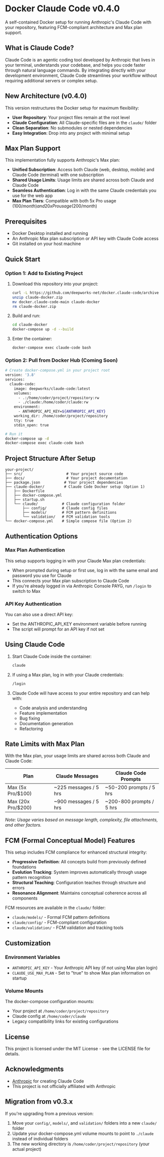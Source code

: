 # Docker Claude Code v0.4.0

A self-contained Docker setup for running Anthropic's Claude Code with your repository, featuring FCM-compliant architecture and Max plan support.

## What is Claude Code?

Claude Code is an agentic coding tool developed by Anthropic that lives in your terminal, understands your codebase, and helps you code faster through natural language commands. By integrating directly with your development environment, Claude Code streamlines your workflow without requiring additional servers or complex setup.

## New Architecture (v0.4.0)

This version restructures the Docker setup for maximum flexibility:

- **User Repository**: Your project files remain at the root level
- **Claude Configuration**: All Claude-specific files are in the `claude/` folder
- **Clean Separation**: No submodules or nested dependencies
- **Easy Integration**: Drop into any project with minimal setup

## Max Plan Support

This implementation fully supports Anthropic's Max plan:

- **Unified Subscription**: Access both Claude (web, desktop, mobile) and Claude Code (terminal) with one subscription
- **Shared Usage Limits**: Usage limits are shared across both Claude and Claude Code
- **Seamless Authentication**: Log in with the same Claude credentials you use for the web app
- **Max Plan Tiers**: Compatible with both 5x Pro usage ($100/month) and 20x Pro usage ($200/month)

## Prerequisites

- Docker Desktop installed and running
- An Anthropic Max plan subscription or API key with Claude Code access
- Git installed on your host machine

## Quick Start

### Option 1: Add to Existing Project

1. Download this repository into your project:
   ```bash
   curl -L https://github.com/deepworks-net/docker.claude-code/archive/main.zip -o claude-docker.zip
   unzip claude-docker.zip
   mv docker.claude-code-main claude-docker
   rm claude-docker.zip
   ```

2. Build and run:
   ```bash
   cd claude-docker
   docker-compose up -d --build
   ```

3. Enter the container:
   ```bash
   docker-compose exec claude-code bash
   ```

### Option 2: Pull from Docker Hub (Coming Soon)

```bash
# Create docker-compose.yml in your project root
version: '3.8'
services:
  claude-code:
    image: deepworks/claude-code:latest
    volumes:
      - .:/home/coder/project/repository:rw
      - ./claude:/home/coder/claude:rw
    environment:
      - ANTHROPIC_API_KEY=${ANTHROPIC_API_KEY}
    working_dir: /home/coder/project/repository
    tty: true
    stdin_open: true

# Run it
docker-compose up -d
docker-compose exec claude-code bash
```

## Project Structure After Setup

```
your-project/
├── src/                    # Your project source code
├── docs/                   # Your project documentation  
├── package.json           # Your project dependencies
├── claude-docker/         # Claude Code Docker setup (Option 1)
│   ├── Dockerfile
│   ├── docker-compose.yml
│   ├── startup.sh
│   └── claude/           # Claude configuration folder
│       ├── config/       # Claude config files
│       ├── models/       # FCM pattern definitions
│       └── validation/   # FCM validation tools
└── docker-compose.yml    # Simple compose file (Option 2)
```

## Authentication Options

### Max Plan Authentication
This setup supports logging in with your Claude Max plan credentials:

- When prompted during setup or first use, log in with the same email and password you use for Claude
- This connects your Max plan subscription to Claude Code
- If you're already logged in via Anthropic Console PAYG, run `/login` to switch to Max

### API Key Authentication
You can also use a direct API key:

- Set the ANTHROPIC_API_KEY environment variable before running
- The script will prompt for an API key if not set

## Using Claude Code

1. Start Claude Code inside the container:
   ```bash
   claude
   ```

2. If using a Max plan, log in with your Claude credentials:
   ```bash
   /login
   ```

3. Claude Code will have access to your entire repository and can help with:
   - Code analysis and understanding
   - Feature implementation
   - Bug fixing
   - Documentation generation
   - Refactoring

## Rate Limits with Max Plan

With the Max plan, your usage limits are shared across both Claude and Claude Code:

| Plan | Claude Messages | Claude Code Prompts |
|------|----------------|---------------------|
| Max (5x Pro/$100) | ~225 messages / 5 hrs | ~50-200 prompts / 5 hrs |
| Max (20x Pro/$200) | ~900 messages / 5 hrs | ~200-800 prompts / 5 hrs |

*Note: Usage varies based on message length, complexity, file attachments, and other factors.*

## FCM (Formal Conceptual Model) Features

This setup includes FCM compliance for enhanced structural integrity:

- **Progressive Definition**: All concepts build from previously defined foundations
- **Evolution Tracking**: System improves automatically through usage pattern recognition
- **Structural Teaching**: Configuration teaches through structure and errors
- **Resonance Alignment**: Maintains conceptual coherence across all components

FCM resources are available in the `claude/` folder:
- `claude/models/` - Formal FCM pattern definitions
- `claude/config/` - FCM-compliant configuration
- `claude/validation/` - FCM validation and tracking tools

## Customization

### Environment Variables

- `ANTHROPIC_API_KEY` - Your Anthropic API key (if not using Max plan login)
- `CLAUDE_USE_MAX_PLAN` - Set to "true" to show Max plan information on startup

### Volume Mounts

The docker-compose configuration mounts:
- Your project at `/home/coder/project/repository`
- Claude config at `/home/coder/claude`
- Legacy compatibility links for existing configurations

## License

This project is licensed under the MIT License - see the LICENSE file for details.

## Acknowledgments

- [Anthropic](https://www.anthropic.com/) for creating Claude Code
- This project is not officially affiliated with Anthropic

## Migration from v0.3.x

If you're upgrading from a previous version:

1. Move your `config/`, `models/`, and `validation/` folders into a new `claude/` folder
2. Update your docker-compose.yml volume mounts to point to `./claude` instead of individual folders
3. The new working directory is `/home/coder/project/repository` (your actual project)